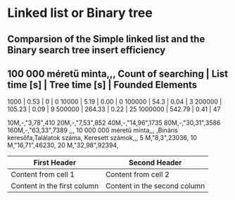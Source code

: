 # Linked list or Binary tree

## Comparsion of the Simple linked list and the Binary search tree insert efficiency

100 000 méretű minta,,,
Count of searching | List time [s] | Tree time [s] | Founded Elements
---------------------------------------------------------------------
1000               |  0.53         |    0          |   0
10000              |  5.19         |   0.00        |   0
100000             | 54.3          |   0.04        |   3
200000             | 105.23        |   0.09        |   9
500000             | 264.33        |   0.22        |   25
1000000            | 542.79        |   0.41        |   47

10M,-,"3,78",410
20M,-,"7,53",852
40M,-,"14,96",1735
80M,-,"30,31",3586
160M,-,"63,33",7389
,,,
10 000 000 méretű minta,,,
,Bináris keresőfa,Találatok száma,
Keresett számok,,,
5 M,"8,3",23036,
10 M,"16,71",46230,
20 M,"32,98",92394,

First Header | Second Header
------------ | -------------
Content from cell 1 | Content from cell 2
Content in the first column | Content in the second column
